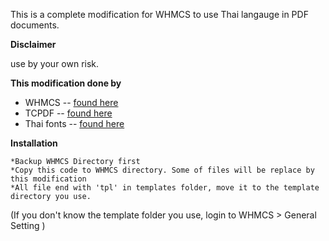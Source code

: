 This is a complete modification for WHMCS to use Thai langauge in PDF documents.  

**Disclaimer**

use by your own risk.

**This modification done by**

* WHMCS -- [found here](http://www.whmcs.com/)
* TCPDF -- [found here](http://www.tcpdf.org/)
* Thai fonts -- [found here](http://www.f0nt.com/release/arundina-by-sipa/)

**Installation**

    *Backup WHMCS Directory first
    *Copy this code to WHMCS directory. Some of files will be replace by this modification
    *All file end with 'tpl' in templates folder, move it to the template directory you use.

(If you don't know the template folder you use, login to WHMCS > General Setting )
